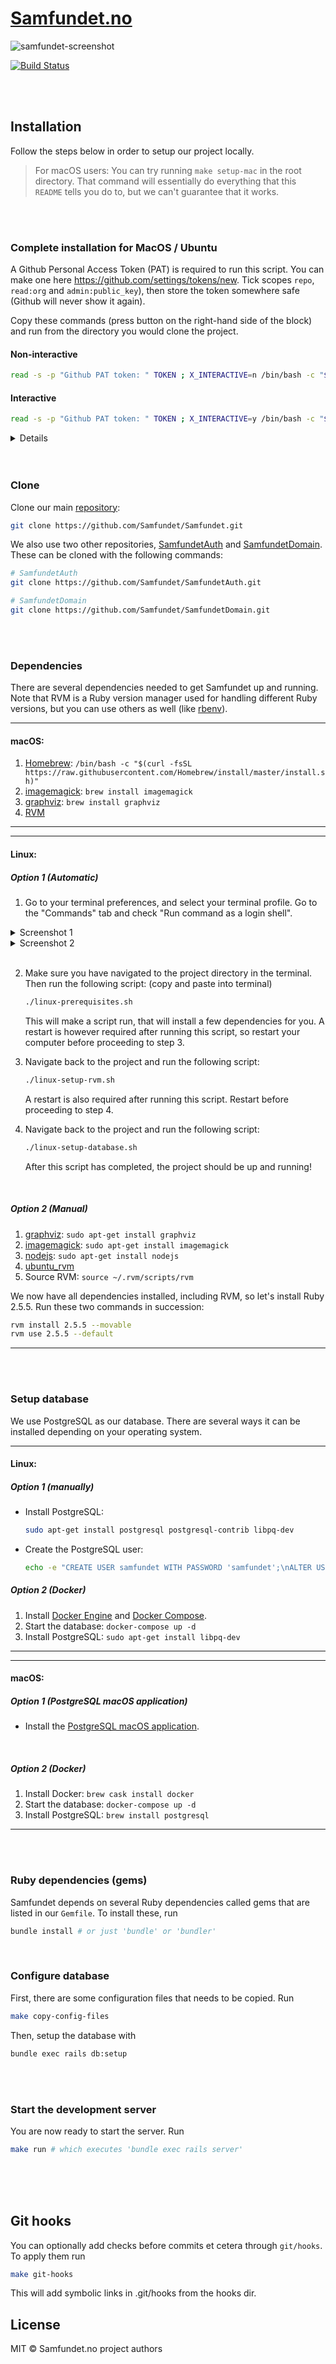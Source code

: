 # [Samfundet.no](http://samfundet.no)

![samfundet-screenshot](images/readme-banner.png)

[![Build Status](https://travis-ci.org/Samfundet/Samfundet.svg?branch=master)](https://travis-ci.org/Samfundet/Samfundet)

<br>
<br>

## Installation

Follow the steps below in order to setup our project locally.

> For macOS users: You can try running `make setup-mac` in the root directory. That command will essentially do everything that this `README` tells you do to, but we can't guarantee that it works.

<br>
<br>

### Complete installation for MacOS / Ubuntu

A Github Personal Access Token (PAT) is required to run this script. You can make one here https://github.com/settings/tokens/new. Tick scopes `repo`, `read:org` and `admin:public_key`), then store the token somewhere safe (Github will never show it again).

Copy these commands (press button on the right-hand side of the block) and run from the directory you would clone the project.

#### Non-interactive

```sh
read -s -p "Github PAT token: " TOKEN ; X_INTERACTIVE=n /bin/bash -c "$(curl -fsSL https://$TOKEN@raw.githubusercontent.com/Samfundet/Samfundet/master/{bash_utils.sh,install.sh})" && . ~/.bash_profile && cd Samfundet ; unset TOKEN ; unset X_INTERACTIVE;
```

#### Interactive

```sh
read -s -p "Github PAT token: " TOKEN ; X_INTERACTIVE=y /bin/bash -c "$(curl -fsSL https://$TOKEN@raw.githubusercontent.com/Samfundet/Samfundet/master/{bash_utils.sh,install.sh})" && . ~/.bash_profile && cd Samfundet ; unset TOKEN ; unset X_INTERACTIVE;
```

<!--
```sh
read -s -p "Github PAT token: " TOKEN ; X_INTERACTIVE=y /bin/bash -c "$(curl -fsSL https://$TOKEN@raw.githubusercontent.com/Samfundet/Samfundet/935-dockerize/{bash_utils.sh,install.sh})" && . ~/.bash_profile && cd Samfundet ; unset TOKEN ; unset X_INTERACTIVE;
``` -->

<details>
    <ul>
      <li>
        X_INTERACTIVE (y/n) determines how many prompts you receive before performing an action.
      </li>
      <li>
        Fetches files {bash_utils.sh, install.sh} and runs bash.
      </li>
      <li>
       f: fail fast
      </li>
      <li>
        s: silent, no progress-meter
      </li>
      <li>
        S: show error on fail
      </li>
      <li>
        L: follow redirect
      </li>
    </ul>
</details>

<br>
<br>

### Clone

Clone our main [repository](https://github.com/Samfundet/Samfundet):

```bash
git clone https://github.com/Samfundet/Samfundet.git
```

We also use two other repositories, [SamfundetAuth](https://github.com/Samfundet/SamfundetAuth) and [SamfundetDomain](https://github.com/Samfundet/SamfundetDomain). These can be cloned with the following commands:

```bash
# SamfundetAuth
git clone https://github.com/Samfundet/SamfundetAuth.git

# SamfundetDomain
git clone https://github.com/Samfundet/SamfundetDomain.git
```

<br>
<br>

### Dependencies

There are several dependencies needed to get Samfundet up and running. Note that RVM is a Ruby version manager used for handling different Ruby versions, but you can use others as well (like [rbenv](https://github.com/rbenv/rbenv)).

<hr>

#### macOS:

1. [Homebrew](https://brew.sh/): `/bin/bash -c "$(curl -fsSL https://raw.githubusercontent.com/Homebrew/install/master/install.sh)"`
2. [imagemagick](https://formulae.brew.sh/formula/imagemagick): `brew install imagemagick`
3. [graphviz](https://graphviz.org/): `brew install graphviz`
4. [RVM](https://rvm.io/)

<hr>
<hr>

#### Linux:

##### Option 1 (Automatic)

1. Go to your terminal preferences, and select your terminal profile. Go to the "Commands" tab and check "Run command as a login shell".
<details>
    <summary>Screenshot 1</summary>
    <img src="images/login-shell-1.png" width="60%">
</details>
<details>
    <summary>Screenshot 2</summary>
    <img src="images/login-shell-2.png" width="60%">
</details>

<!--
![login-shell-1](images/login-shell-1.png)
![login-shell-2](images/login-shell-2.png)
-->

<br>

2. Make sure you have navigated to the project directory in the terminal. Then run the following script: (copy and paste into terminal)

   ```bash
   ./linux-prerequisites.sh
   ```

   This will make a script run, that will install a few dependencies for you. A restart is however required after running this script, so restart your computer before proceeding to step 3.

3. Navigate back to the project and run the following script:

   ```bash
   ./linux-setup-rvm.sh
   ```

   A restart is also required after running this script. Restart before proceeding to step 4.

4. Navigate back to the project and run the following script:

   ```bash
   ./linux-setup-database.sh
   ```

   After this script has completed, the project should be up and running!

<br>

##### Option 2 (Manual)

1. [graphviz](https://graphviz.org/): `sudo apt-get install graphviz`
2. [imagemagick](https://imagemagick.org/): `sudo apt-get install imagemagick`
3. [nodejs](https://nodejs.org/): `sudo apt-get install nodejs`
4. [ubuntu_rvm](https://github.com/rvm/ubuntu_rvm)
5. Source RVM: `source ~/.rvm/scripts/rvm`

We now have all dependencies installed, including RVM, so let's install Ruby 2.5.5. Run these two commands in succession:

```bash
rvm install 2.5.5 --movable
rvm use 2.5.5 --default
```

<hr>

<br>
<br>

### Setup database

We use PostgreSQL as our database. There are several ways it can be installed depending on your operating system.

<hr>

#### Linux:

##### Option 1 (manually)

- Install PostgreSQL:
  ```sh
  sudo apt-get install postgresql postgresql-contrib libpq-dev
  ```
- Create the PostgreSQL user:
  ```sh
  echo -e "CREATE USER samfundet WITH PASSWORD 'samfundet';\nALTER USER samfundet CREATEDB;" | sudo -u postgres psql
  ```

##### Option 2 (Docker)

1. Install [Docker Engine](https://docs.docker.com/install/linux/docker-ce/ubuntu/) and [Docker Compose](https://docs.docker.com/compose/install/).
2. Start the database: `docker-compose up -d`
3. Install PostgreSQL: `sudo apt-get install libpq-dev`

<hr>

<hr>

#### macOS:

##### Option 1 (PostgreSQL macOS application)

- Install the [PostgreSQL macOS application](https://postgresapp.com/).

<br>

##### Option 2 (Docker)

1. Install Docker: `brew cask install docker`
2. Start the database: `docker-compose up -d`
3. Install PostgreSQL: `brew install postgresql`

<hr>

<br>
<br>

### Ruby dependencies (gems)

Samfundet depends on several Ruby dependencies called gems that are listed in our `Gemfile`. To install these, run

```bash
bundle install # or just 'bundle' or 'bundler'
```

<br>

### Configure database

First, there are some configuration files that needs to be copied. Run

```bash
make copy-config-files
```

Then, setup the database with

```bash
bundle exec rails db:setup
```

<br>
<br>

### Start the development server

You are now ready to start the server. Run

```bash
make run # which executes 'bundle exec rails server'
```

<br>
<br>
<br>

## Git hooks

You can optionally add checks before commits et cetera through `git/hooks`. To apply them run

```bash
make git-hooks
```

This will add symbolic links in .git/hooks from the hooks dir.

## License

MIT © Samfundet.no project authors
